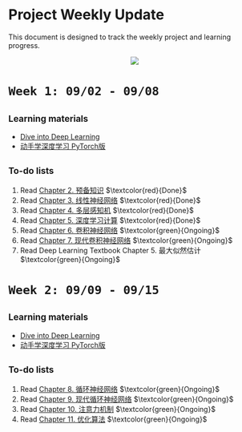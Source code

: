 # Project Weekly Update
This document is designed to track the weekly project and learning progress.

<p align="center">
  <img src="https://github.com/user-attachments/assets/83dfcfbb-2c44-414b-bc2d-6fa49f481e0d" />
</p>

# `Week 1: 09/02 - 09/08`

## <sub> Learning materials
-  [Dive into Deep Learning](https://zh-v2.d2l.ai/chapter_linear-networks/index.html)
- [动手学深度学习 PyTorch版](https://space.bilibili.com/1567748478/channel/seriesdetail?sid=358497)
  
## <sub> To-do lists
1. Read [Chapter 2. 预备知识](https://zh-v2.d2l.ai/chapter_preliminaries/index.html)  $\textcolor{red}{Done}$ 
2. Read [Chapter 3. 线性神经网络](https://zh-v2.d2l.ai/chapter_linear-networks/index.html)  $\textcolor{red}{Done}$ 
3. Read [Chapter 4. 多层感知机](https://zh-v2.d2l.ai/chapter_multilayer-perceptrons/index.html)  $\textcolor{red}{Done}$ 
4. Read [Chapter 5. 深度学习计算](https://zh-v2.d2l.ai/chapter_deep-learning-computation/index.html)  $\textcolor{red}{Done}$ 
5. Read [Chapter 6. 卷积神经网络](https://zh-v2.d2l.ai/chapter_convolutional-neural-networks/index.html) $\textcolor{green}{Ongoing}$ 
6. Read [Chapter 7. 现代卷积神经网络](https://zh-v2.d2l.ai/chapter_convolutional-modern/index.html) $\textcolor{green}{Ongoing}$ 
7. Read Deep Learning Textbook Chapter 5. 最大似然估计  $\textcolor{green}{Ongoing}$ 

# `Week 2: 09/09 - 09/15`

## <sub> Learning materials
-  [Dive into Deep Learning](https://zh-v2.d2l.ai/chapter_linear-networks/index.html)
- [动手学深度学习 PyTorch版](https://space.bilibili.com/1567748478/channel/seriesdetail?sid=358497)
  
## <sub> To-do lists
1. Read [Chapter 8. 循环神经网络](https://zh-v2.d2l.ai/chapter_recurrent-neural-networks/index.html)  $\textcolor{green}{Ongoing}$ 
2. Read [Chapter 9. 现代循环神经网络](https://zh-v2.d2l.ai/chapter_recurrent-modern/index.html)  $\textcolor{green}{Ongoing}$ 
3. Read [Chapter 10. 注意力机制](https://zh-v2.d2l.ai/chapter_attention-mechanisms/index.html)  $\textcolor{green}{Ongoing}$ 
4. Read [Chapter 11. 优化算法](https://zh-v2.d2l.ai/chapter_optimization/index.html)  $\textcolor{green}{Ongoing}$ 
